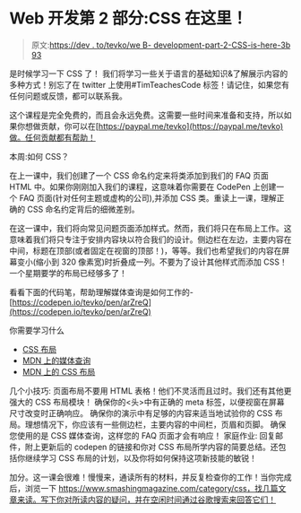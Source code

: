 # Web 开发第 2 部分:CSS 在这里！

> 原文:[https://dev . to/tevko/we B- development-part-2-CSS-is-here-3b 93](https://dev.to/tevko/web-development-part-2-css-is-here-3b93)

是时候学习一下 CSS 了！
我们将学习一些关于语言的基础知识&了解展示内容的多种方式！别忘了在 twitter 上使用#TimTeachesCode 标签！请记住，如果您有任何问题或反馈，都可以联系我。

这个课程是完全免费的，而且会永远免费。这需要一些时间来准备和支持，所以如果你想做贡献，你可以在[https://paypal.me/tevko](https://paypal.me/tevko)做。任何贡献都有帮助！

本周:如何 CSS？

在上一课中，我们创建了一个 CSS 命名约定来将类添加到我们的 FAQ 页面 HTML 中。如果你刚刚加入我们的课程，这意味着你需要在 CodePen 上创建一个 FAQ 页面(针对任何主题或虚构的公司),并添加 CSS 类。重读上一课，理解正确的 CSS 命名约定背后的细微差别。

在这一课中，我们将向常见问题页面添加样式。然而，我们将只在布局上工作。这意味着我们将只专注于安排内容块以符合我们的设计。侧边栏在左边，主要内容在中间，标题在顶部(或者固定在视窗的顶部！)，等等。我们也希望我们的内容在屏幕变小(缩小到 320 像素宽)时折叠成一列。不要为了设计其他样式而添加 CSS！一个星期要学的布局已经够多了！

看看下面的代码笔，帮助理解媒体查询是如何工作的-[https://codepen.io/tevko/pen/arZreQ](https://codepen.io/tevko/pen/arZreQ)

你需要学习什么

*   [CSS 布局](https://www.smashingmagazine.com/2018/05/guide-css-layout/)
*   [MDN 上的媒体查询](https://developer.mozilla.org/en-US/docs/Web/CSS/Media_Queries/Using_media_queries)
*   [MDN 上的 CSS 布局](https://developer.mozilla.org/en-US/docs/Learn/CSS/CSS_layout/Introduction)

几个小技巧:
页面布局不要用 HTML 表格！他们不灵活而且过时。我们还有其他更强大的 CSS 布局模块！
确保你的<头>中有正确的 meta 标签，以便视窗在屏幕尺寸改变时正确响应。
确保你的演示中有足够的内容来适当地试验你的 CSS 布局。理想情况下，你应该有一些侧边栏，主要内容的中间栏，页眉和页脚。
确保您使用的是 CSS 媒体查询，这样您的 FAQ 页面才会有响应！
家庭作业:
回复邮件，附上更新后的 codepen 的链接和你对 CSS 布局所学内容的简要总结。还包括你继续学习 CSS 布局的计划，以及你将如何保持这项新技能的敏锐！

加分。这一课会很难！慢慢来，通读所有的材料，并反复检查你的工作！当你完成后，浏览一下 https://www.smashingmagazine.com/category/css，找几篇文章来读。写下你对所读内容的疑问，并在空闲时间通过谷歌搜索来回答它们！